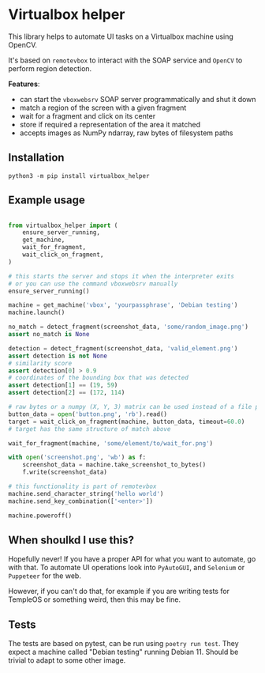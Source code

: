 # Virtualbox helper

This library helps to automate UI tasks on a Virtualbox machine using OpenCV.

It's based on `remotevbox` to interact with the SOAP service and `OpenCV` to
perform region detection.

__Features__:
* can start the `vboxwebsrv` SOAP server programmatically and shut it down
* match a region of the screen with a given fragment
* wait for a fragment and click on its center
* store if required a representation of the area it matched
* accepts images as NumPy ndarray, raw bytes of filesystem paths

## Installation

    python3 -m pip install virtualbox_helper


## Example usage

```Python 3

from virtualbox_helper import (
    ensure_server_running,
    get_machine,
    wait_for_fragment,
    wait_click_on_fragment,
)

# this starts the server and stops it when the interpreter exits
# or you can use the command vboxwebsrv manually
ensure_server_running()

machine = get_machine('vbox', 'yourpassphrase', 'Debian testing')
machine.launch()

no_match = detect_fragment(screenshot_data, 'some/random_image.png')
assert no_match is None

detection = detect_fragment(screenshot_data, 'valid_element.png')
assert detection is not None
# similarity score
assert detection[0] > 0.9
# coordinates of the bounding box that was detected
assert detection[1] == (19, 59)
assert detection[2] == (172, 114)

# raw bytes or a numpy (X, Y, 3) matrix can be used instead of a file path
button_data = open('button.png', 'rb').read()
target = wait_click_on_fragment(machine, button_data, timeout=60.0)
# target has the same structure of match above

wait_for_fragment(machine, 'some/element/to/wait_for.png')

with open('screenshot.png', 'wb') as f:
    screenshot_data = machine.take_screenshot_to_bytes()
    f.write(screenshot_data)

# this functionality is part of remotevbox
machine.send_character_string('hello world')
machine.send_key_combination(['<enter>'])

machine.poweroff()
```

## When shoulkd I use this?

Hopefully never! If you have a proper API for what you want to automate,
go with that.
To automate UI operations look into `PyAutoGUI`, and `Selenium` or `Puppeteer`
for the web.

However, if you can't do that, for example if you are writing tests for
TempleOS or something weird, then this may be fine.


## Tests

The tests are based on pytest, can be run using `poetry run test`.
They expect a machine called "Debian testing" running Debian 11.
Should be trivial to adapt to some other image.
